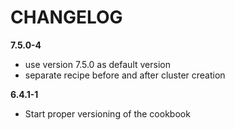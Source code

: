 # CHANGELOG

**7.5.0-4**
- use version 7.5.0 as default version
- separate recipe before and after cluster creation

**6.4.1-1**

- Start proper versioning of the cookbook
